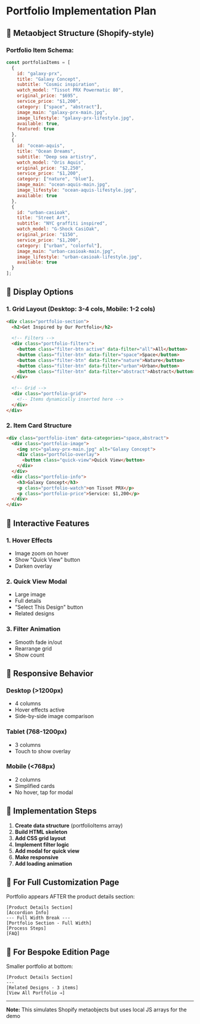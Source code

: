 # Portfolio Implementation Plan

## 🎯 Metaobject Structure (Shopify-style)

### Portfolio Item Schema:
```javascript
const portfolioItems = [
  {
    id: "galaxy-prx",
    title: "Galaxy Concept",
    subtitle: "Cosmic inspiration",
    watch_model: "Tissot PRX Powermatic 80",
    original_price: "$695",
    service_price: "$1,200",
    category: ["space", "abstract"],
    image_main: "galaxy-prx-main.jpg",
    image_lifestyle: "galaxy-prx-lifestyle.jpg",
    available: true,
    featured: true
  },
  {
    id: "ocean-aquis",
    title: "Ocean Dreams",
    subtitle: "Deep sea artistry",
    watch_model: "Oris Aquis",
    original_price: "$2,250",
    service_price: "$1,200",
    category: ["nature", "blue"],
    image_main: "ocean-aquis-main.jpg",
    image_lifestyle: "ocean-aquis-lifestyle.jpg",
    available: true
  },
  {
    id: "urban-casioak",
    title: "Street Art",
    subtitle: "NYC graffiti inspired",
    watch_model: "G-Shock CasiOak",
    original_price: "$150",
    service_price: "$1,200",
    category: ["urban", "colorful"],
    image_main: "urban-casioak-main.jpg",
    image_lifestyle: "urban-casioak-lifestyle.jpg",
    available: true
  }
];
```

## 🎨 Display Options

### 1. Grid Layout (Desktop: 3-4 cols, Mobile: 1-2 cols)
```html
<div class="portfolio-section">
  <h2>Get Inspired by Our Portfolio</h2>
  
  <!-- Filters -->
  <div class="portfolio-filters">
    <button class="filter-btn active" data-filter="all">All</button>
    <button class="filter-btn" data-filter="space">Space</button>
    <button class="filter-btn" data-filter="nature">Nature</button>
    <button class="filter-btn" data-filter="urban">Urban</button>
    <button class="filter-btn" data-filter="abstract">Abstract</button>
  </div>
  
  <!-- Grid -->
  <div class="portfolio-grid">
    <!-- Items dynamically inserted here -->
  </div>
</div>
```

### 2. Item Card Structure
```html
<div class="portfolio-item" data-categories="space,abstract">
  <div class="portfolio-image">
    <img src="galaxy-prx-main.jpg" alt="Galaxy Concept">
    <div class="portfolio-overlay">
      <button class="quick-view">Quick View</button>
    </div>
  </div>
  <div class="portfolio-info">
    <h3>Galaxy Concept</h3>
    <p class="portfolio-watch">on Tissot PRX</p>
    <p class="portfolio-price">Service: $1,200</p>
  </div>
</div>
```

## 💫 Interactive Features

### 1. Hover Effects
- Image zoom on hover
- Show "Quick View" button
- Darken overlay

### 2. Quick View Modal
- Large image
- Full details
- "Select This Design" button
- Related designs

### 3. Filter Animation
- Smooth fade in/out
- Rearrange grid
- Show count

## 📱 Responsive Behavior

### Desktop (>1200px)
- 4 columns
- Hover effects active
- Side-by-side image comparison

### Tablet (768-1200px)
- 3 columns
- Touch to show overlay

### Mobile (<768px)
- 2 columns
- Simplified cards
- No hover, tap for modal

## 🔧 Implementation Steps

1. **Create data structure** (portfolioItems array)
2. **Build HTML skeleton** 
3. **Add CSS grid layout**
4. **Implement filter logic**
5. **Add modal for quick view**
6. **Make responsive**
7. **Add loading animation**

## 🎯 For Full Customization Page

Portfolio appears AFTER the product details section:
```
[Product Details Section]
[Accordion Info]
--- Full Width Break ---
[Portfolio Section - Full Width]
[Process Steps]
[FAQ]
```

## 🎯 For Bespoke Edition Page

Smaller portfolio at bottom:
```
[Product Details Section]
--- 
[Related Designs - 3 items]
[View All Portfolio →]
```

---

**Note:** This simulates Shopify metaobjects but uses local JS arrays for the demo